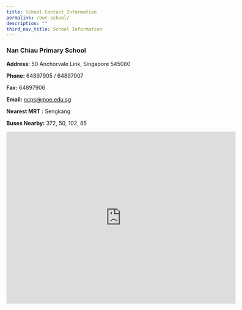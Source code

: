 ```yaml
---
title: School Contact Information
permalink: /our-school/
description: ""
third_nav_title: School Information
---
```

### **Nan Chiau Primary School**

**Address:**&nbsp;50 Anchorvale Link, Singapore 545080

**Phone:**&nbsp;64897905 / 64897907

**Fax:**&nbsp;64897906

**Email:**&nbsp;[ncps@moe.edu.sg](mailto:ncps@moe.edu.sg)

**Nearest MRT :**&nbsp;Sengkang

**Buses Nearby:**&nbsp;372, 50, 102, 85

<iframe loading="lazy" allowfullscreen="" style="border:0;" height="450" width="600" src="https://www.google.com/maps/embed?pb=!1m18!1m12!1m3!1d3988.6399587618057!2d103.88821261484684!3d1.3925507989843864!2m3!1f0!2f0!3f0!3m2!1i1024!2i768!4f13.1!3m3!1m2!1s0x31da1672aa3d03b7%3A0x61801319b3a881a3!2sNan%20Chiau%20Primary%20School!5e0!3m2!1sen!2ssg!4v1657001250065!5m2!1sen!2ssg"></iframe>